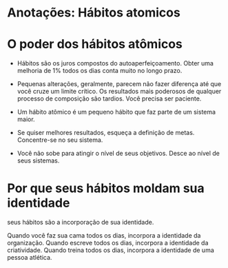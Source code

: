 # Anotações: Hábitos atomicos

# O poder dos hábitos atômicos

- Hábitos são os juros compostos do autoaperfeiçoamento. Obter uma melhoria de 1% todos os dias conta muito no longo prazo.

- Pequenas alterações, geralmente, parecem não fazer diferença até que você cruze um limite crítico. Os resultados mais poderosos de qualquer processo de composição são tardios. Você precisa ser paciente.

- Um hábito atômico é um pequeno hábito que faz parte de um sistema maior.

- Se quiser melhores resultados, esqueça a definição de metas. Concentre-se no seu sistema.

- Você não sobe para atingir o nível de seus objetivos. Desce ao nível de seus sistemas.

# Por que seus hábitos moldam sua identidade

seus hábitos são a incorporação de sua identidade.

Quando você faz sua cama todos os dias, incorpora a identidade da organização. Quando escreve todos os dias, incorpora a identidade da criatividade. Quando treina todos os dias, incorpora a identidade de uma pessoa atlética.
